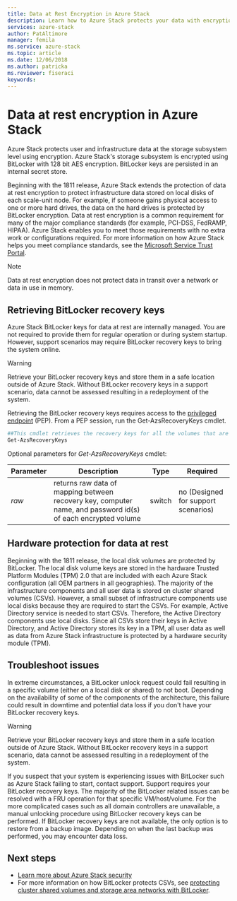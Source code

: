 ```yaml
---
title: Data at Rest Encryption in Azure Stack
description: Learn how to Azure Stack protects your data with encryption at rest
services: azure-stack
author: PatAltimore
manager: femila
ms.service: azure-stack
ms.topic: article
ms.date: 12/06/2018
ms.author: patricka
ms.reviewer: fiseraci
keywords:
---
```


# Data at rest encryption in Azure Stack

Azure Stack protects user and infrastructure data at the storage subsystem level using encryption. Azure Stack's storage subsystem is encrypted using BitLocker with 128 bit AES encryption. BitLocker keys are persisted in an internal secret store.

Beginning with the 1811 release, Azure Stack extends the protection of data at rest encryption to protect infrastructure data stored on local disks of each scale-unit node. For example, if someone gains physical access to one or more hard drives, the data on the hard drives is protected by BitLocker encryption. Data at rest encryption is a common requirement for many of the major compliance standards (for example, PCI-DSS, FedRAMP, HIPAA). Azure Stack enables you to meet those requirements with no extra work or configurations required. For more information on how Azure Stack helps you meet compliance standards, see the [Microsoft Service Trust Portal](https://aka.ms/AzureStackCompliance).

> [!NOTE]
> Data at rest encryption does not protect data in transit over a network or data in use in memory.

## Retrieving BitLocker recovery keys

Azure Stack BitLocker keys for data at rest are internally managed. You are not required to provide them for regular operation or during system startup. However, support scenarios may require BitLocker recovery keys to bring the system online.  

> [!WARNING]
> Retrieve your BitLocker recovery keys and store them in a safe location outside of Azure Stack. Without BitLocker recovery keys in a support scenario, data cannot be assessed resulting in a redeployment of the system.

Retrieving the BitLocker recovery keys requires access to the [privileged endpoint](azure-stack-privileged-endpoint.md) (PEP). From a PEP session, run the Get-AzsRecoveryKeys cmdlet.

```powershell
##This cmdlet retrieves the recovery keys for all the volumes that are encrypted with BitLocker.
Get-AzsRecoveryKeys
```

Optional parameters for *Get-AzsRecoveryKeys* cmdlet:

| Parameter | Description | Type | Required |
|---------|---------|---------|---------|
|*raw* | returns raw data of mapping between recovery key, computer name, and password id(s) of each encrypted volume  | switch | no (Designed for support scenarios)|

## Hardware protection for data at rest

Beginning with the 1811 release, the local disk volumes are protected by BitLocker. The local disk volume keys are stored in the hardware Trusted Platform Modules (TPM) 2.0 that are included with each Azure Stack configuration (all OEM partners in all geographies).
The majority of the infrastructure components and all user data is stored on cluster shared volumes (CSVs). However, a small subset of infrastructure components use local disks because they are required to start the CSVs. For example, Active Directory service is needed to start CSVs. Therefore, the Active Directory components use local disks. 
Since all CSVs store their keys in Active Directory, and Active Directory stores its key in a TPM, all user data as well as data from Azure Stack infrastructure is protected by a hardware security module (TPM).

## Troubleshoot issues

In extreme circumstances, a BitLocker unlock request could fail resulting in a specific volume (either on a local disk or shared) to not boot. Depending on the availability of some of the components of the architecture, this failure could result in downtime and potential data loss if you don't have your BitLocker recovery keys.

> [!WARNING]
> Retrieve your BitLocker recovery keys and store them in a safe location outside of Azure Stack. Without BitLocker recovery keys in a support scenario, data cannot be assessed resulting in a redeployment of the system.

If you suspect that your system is experiencing issues with BitLocker such as Azure Stack failing to start, contact support. Support requires your BitLocker recovery keys. The majority of the BitLocker related issues can be resolved with a FRU operation for that specific VM/host/volume. For the more complicated cases such as all domain controllers are unavailable, a manual unlocking procedure using BitLocker recovery keys can be performed. If BitLocker recovery keys are not available, the only option is to restore from a backup image. Depending on when the last backup was performed, you may encounter data loss.

## Next steps

- [Learn more about Azure Stack security](azure-stack-security-foundations.md)
- For more information on how BitLocker protects CSVs, see [protecting cluster shared volumes and storage area networks with BitLocker](https://docs.microsoft.com/en-us/windows/security/information-protection/bitlocker/protecting-cluster-shared-volumes-and-storage-area-networks-with-bitlocker).